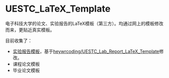 # UESTC_LaTeX_Template

电子科技大学的论文、实验报告的LaTeX模板（第三方）。均通过网上的模板修改而来，更贴近真实模板。

目前收集了：

* [实验报告模板](https://github.com/lyh543/UESTC_LaTeX_Template/Lab_Report)，基于[heywrcoding/UESTC_Lab_Report_LaTeX_Template](https://github.com/heywrcoding/UESTC_Lab_Report_LaTeX_Template/)修改。
* 课程论文模板
* 毕业论文模板
